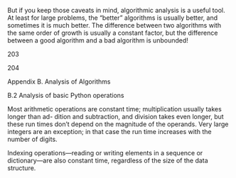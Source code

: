 But if you keep those caveats in mind, algorithmic analysis is a useful tool. At least for large problems, the “better” algorithms is usually better, and sometimes it is much better. The difference between two algorithms with the same order of growth is usually a constant factor, but the difference between a good algorithm and a bad algorithm is unbounded!

203

204

Appendix B. Analysis of Algorithms

B.2 Analysis of basic Python operations

Most arithmetic operations are constant time; multiplication usually takes longer than ad- dition and subtraction, and division takes even longer, but these run times don’t depend on the magnitude of the operands. Very large integers are an exception; in that case the run time increases with the number of digits.

Indexing operations—reading or writing elements in a sequence or dictionary—are also constant time, regardless of the size of the data structure.